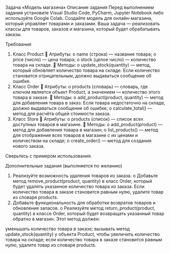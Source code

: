 Задача «Модель магазина»
Описание задания
Перед выполнением задания установите Visual Studio Code, PyCharm, Jupyter Notebook либо используйте Google Colab.
Создайте модель для онлайн-магазина, который управляет товарами и заказами. Ваша задача — реализовать классы для товаров, заказов и магазина, который будет обрабатывать заказы.

Требования
1. Класс Product
 Атрибуты:
o name (строка) — название товара;
o price (число) — цена товара;
o stock (целое число) — количество товара на складе.
 Методы:
o update_stock(quantity) — метод, который обновляет количество товара на складе. Если количество становится отрицательным, должно выдаваться сообщение об ошибке.
2. Класс Order
 Атрибуты:
o products (словарь) — словарь, где ключом является объект Product, а значением — количество этого товара в заказе.
 Методы:
o add_product(product, quantity) — метод для добавления товара в заказ. Если товара недостаточно на складе, должно выдаваться сообщение об ошибке;
o calculate_total() — метод для расчёта общей стоимости заказа.
3. Класс Store
 Атрибуты:
o products (список) — список всех доступных товаров в магазине.
 Методы:
o add_product(product) — метод для добавления товара в магазин;
o list_products() — метод для отображения всех товаров в магазине с их ценами и количеством на складе;
o create_order() — метод для создания нового заказа.

Сверьтесь с примером использования.

Дополнительные задания (выполняется по желанию)

1. Реализуйте возможность удаления товаров из заказа.
o Добавьте метод remove_product(product, quantity) в класс Order, который будет удалять указанное количество товара из заказа. Если количество товара в заказе становится равным нулю, удалите товар из словаря products.
2. Добавьте функциональность для обработки возвратов товаров и обновления запасов.
o Реализуйте метод return_product(product, quantity) в классе Order, который будет возвращать указанный товар обратно в магазин. Этот метод должен:

уменьшать количество товара в заказе;
вызывать метод update_stock(quantity) у объекта Product, чтобы увеличить количество товара на складе;
если количество товара в заказе становится равным нулю, удалите товар из словаря products.
